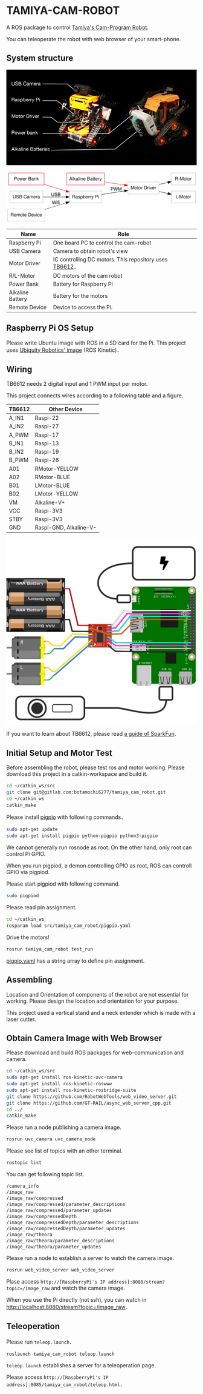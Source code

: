 # TAMIYA-CAM-ROBOT

A ROS package to control [Tamiya's Cam-Program Robot](https://www.tamiya.com/english/products/70227/index.htm).

You can teleoperate the robot with web browser of your smart-phone.

## System structure

![](img/structure.png)

![Electric Structure](img/tamiya_control.svg)

| Name | Role                                                                                   | 
|--------------------------------------|--------------------------------------------------------|
| Raspberry Pi | One board PC to control the cam-robot                                              |    
| USB Camera  |Camera to obtain robot's view                                                     |    
| Motor Driver |IC controlling DC motors. This repository uses [TB6612](https//www.switch-science.com/catalog/3586/)．                                 |  
| R/L-Motor |DC motors of the cam robot                                               |                                               
| Power Bank|  Battery for Raspberry Pi                                                    |                                            
| Alkaline Battery  |Battery for  the motors                                               |                                              
| Remote Device | Device to access the Pi.|                                                 

## Raspberry Pi OS Setup 

Please write Ubuntu image with ROS in a SD card for the Pi.
This project uses [Ubiquity Robotics' image](https://downloads.ubiquityrobotics.com/) (ROS Kinetic)．

## Wiring

TB6612 needs 2 digital input and 1 PWM input per motor. 

This project connects wires according to a following table and a figure.


| TB6612 | Other Device           |
|--------|------------------------|
| A_IN1  | Raspi-22               |
| A_IN2  | Raspi-27               |
| A_PWM  | Raspi-17               |
| B_IN1  | Raspi-13               |
| B_IN2  | Raspi-19               |
| B_PWM  | Raspi-26               |
| A01    | RMotor-YELLOW          |
| A02    | RMotor-BLUE            |
| B01    | LMotor-BLUE            |
| B02    | LMotor-YELLOW          |
| VM     | Alkaline-V+            |
| VCC    | Raspi-3V3              |
| STBY   | Raspi-3V3              |
| GND    | Raspi-GND, Alkaline-V- |

![](img/raspi_motor_bb.png)

If you want to learn about TB6612, please read [a guide of SparkFun](https://learn.sparkfun.com/tutorials/tb6612fng-hookup-guide?_ga=2.166866110.1201478622.1514266488-1757053215.1500608008).

## Initial Setup and Motor Test

Before assembling the robot, please test ros and motor working. 
Please download this project in a catkin-workspace and build it. 

```bash
cd ~/catkin_ws/src
git clone git@gitlab.com:botamochi6277/tamiya_cam_robot.git
cd ~/catkin_ws
catkin_make
```

Please install [pigpio](http://abyz.me.uk/rpi/pigpio/) with following commands．

```bash
sudo apt-get update
sudo apt-get install pigpio python-pigpio python3-pigpio
```


We cannot generally run rosnode as root.
On the other hand, only root can control Pi GPIO.

When you run pigpiod, a demon controlling GPIO as root, ROS can controll GPIO via pigpiod. 

Please start pigpiod with following command. 

```bash
sudo pigpiod
```

Please read pin assignment.

```bash
cd ~/catkin_ws
rosparam load src/tamiya_cam_robot/pigpio.yaml
```

Drive the motors!

```bash
rosrun tamiya_cam_robot test_run
```


[pigpio.yaml](src/tamiya_cam_robot/pigpio.yaml) has a string array to define pin assignment.

## Assembling

Location and Orientation of components of the robot are not essential for working. 
Please design the location and orientation for your purpose. 

This project used a vertical stand and a neck extender which is made with a laser cutter.

## Obtain Camera Image with Web Browser

Please download and build ROS packages for web-communication and camera.

```bash
cd ~/catkin_ws/src
sudo apt-get install ros-kinetic-uvc-camera
sudo apt-get install ros-kinetic-roswww
sudo apt-get install ros-kinetic-rosbridge-suite
git clone https://github.com/RobotWebTools/web_video_server.git
git clone https://github.com/GT-RAIL/async_web_server_cpp.git
cd ../
catkin_make
```

Please run a node publishing a camera image.

```bash
rosrun uvc_camera uvc_camera_node
```

Please see list of topics with an other terminal.

```bash
rostopic list
```

You can get following topic list.

```
/camera_info
/image_raw
/image_raw/compressed
/image_raw/compressed/parameter_descriptions
/image_raw/compressed/parameter_updates
/image_raw/compressedDepth
/image_raw/compressedDepth/parameter_descriptions
/image_raw/compressedDepth/parameter_updates
/image_raw/theora
/image_raw/theora/parameter_descriptions
/image_raw/theora/parameter_updates
```

Please run a node to establish a server to watch the camera image.

```bash
rosrun web_video_server web_video_server
```

Plase access 
`http://[RaspberryPi's IP address]:8080/stream?topic=/image_raw` and watch the camera image. 

When you use the Pi directly (not ssh), you can watch in 
[http://localhost:8080/stream?topic=/image_raw](http://localhost:8080/stream?topic=/image_raw)．

## Teleoperation


Please run `teleop.launch`．

```
roslaunch tamiya_cam_robot teleop.launch
```

`teleop.launch` establishes a server for a teleoperation page.


Please access `http://[RaspberryPi's IP address]:8085/tamiya_cam_robot/teleop.html`．



<!-- rosrun turtlesim turtle_teleop_key /turtle1/cmd_vel:=/tamiya1/cmd_vel -->

